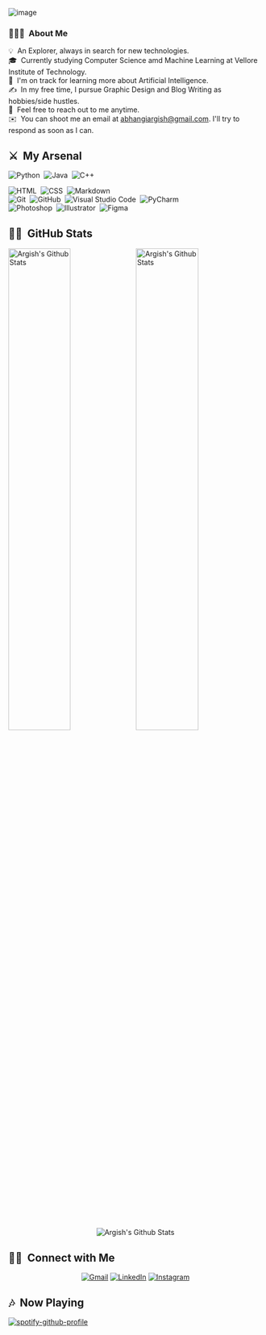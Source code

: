 ![image](Top.png)

### 👨🏻‍💻 &nbsp;About Me
💡 &nbsp;An Explorer, always in search for new technologies.\
🎓 &nbsp;Currently studying Computer Science amd Machine Learning at Vellore Institute of Technology.\
🌱 &nbsp;I'm on track for learning more about Artificial Intelligence.\
✍️ &nbsp;In my free time, I pursue Graphic Design and Blog Writing as hobbies/side hustles.\
💬 &nbsp;Feel free to reach out to me anytime.\
✉️ &nbsp;You can shoot me an email at abhangiargish@gmail.com.  I'll try to respond as soon as I can.
<!-- 📄 &nbsp;Please have a look at my [Resume](https://www.argish.com/resume.html) for more details about me. I'm open to feedback and suggestions! -->

## ⚔ &nbsp;My Arsenal

![Python](https://img.shields.io/badge/-Python-05122A?style=flat&logo=python&logoColor=007ACC)&nbsp;
![Java](https://img.shields.io/badge/-Java-05122A?style=flat&logo=java&logoColor=FFA518)&nbsp;
![C++](https://img.shields.io/badge/-C++-05122A?style=flat&logo=C%2B%2B&logoColor=00599C)&nbsp;
<!-- ![Flask](https://img.shields.io/badge/-Flask-05122A?style=flat&logo=flask)&nbsp;\ -->
![HTML](https://img.shields.io/badge/-HTML-05122A?style=flat&logo=HTML5)&nbsp;
![CSS](https://img.shields.io/badge/-CSS-05122A?style=flat&logo=CSS3&logoColor=1572B6)&nbsp;
![Markdown](https://img.shields.io/badge/-Markdown-05122A?style=flat&logo=markdown)\
![Git](https://img.shields.io/badge/-Git-05122A?style=flat&logo=git)&nbsp;
![GitHub](https://img.shields.io/badge/-GitHub-05122A?style=flat&logo=github)&nbsp;
![Visual Studio Code](https://img.shields.io/badge/-Visual%20Studio%20Code-05122A?style=flat&logo=visual-studio-code&logoColor=007ACC)&nbsp;
![PyCharm](https://img.shields.io/badge/-PyCharm-05122A?style=flat&logo=pycharm&logoColor=276DC3)\
![Photoshop](https://img.shields.io/badge/-Photoshop-05122A?style=flat&logo=adobe-photoshop)&nbsp;
![Illustrator](https://img.shields.io/badge/-Illustrator-05122A?style=flat&logo=adobe-illustrator)&nbsp;
![Figma](https://img.shields.io/badge/-Figma-05122A?style=flat&logo=figma&logoColor=D8BFD8)


## 🐱‍👤 &nbsp;GitHub Stats

<p> <img width="49.5%"src="https://github-readme-stats.vercel.app/api?username=argishh&show_icons=true&layout=compact&count_private=true&hide_border=true&theme=gotham" alt="Argish's Github Stats">
  <img width="49.5%" src="https://github-readme-streak-stats.herokuapp.com/?user=argishh&include_all_commits=true&count_private=true&hide_border=true&theme=gotham" alt="Argish's Github Stats"></p> 

<p align="center"> <img align="center" src="https://github-readme-stats.vercel.app/api/top-langs/?username=argishh&show_icons=true&layout=compact&hide_border=true&hide=CSS,HTML&include_all_commits=true&count_private=true&theme=gotham" alt="Argish's Github Stats"></p> 



## 🤝🏻 &nbsp;Connect with Me

<p align="center">
    <a href="mailto:abhangiargish@gmail.com" target="_blank"><img alt="Gmail" src="https://img.shields.io/badge/Gmail-D14836?style=for-the-badge&logo=gmail&logoColor=white" /></a>
    <a href="https://www.linkedin.com/in/argish/" target="_blank"><img alt="LinkedIn" src="https://img.shields.io/badge/linkedin%20-%230077B5.svg?&style=for-the-badge&logo=linkedin&logoColor=white"/></a>
    <a href="https://instagram.com/argishh" target="_blank"><img alt="Instagram" src="https://img.shields.io/badge/Instagram-E4405F?style=for-the-badge&logo=instagram&logoColor=white" /></a>
    <!-- <a href="https://www.argishh.com"><img src="https://img.shields.io/badge/-argishh.com-3423A6?style=flat&logo=Google-Chrome&logoColor=white"/></a> -->
</p>

## 🎶 &nbsp;Now Playing
[![spotify-github-profile](https://spotify-github-profile.vercel.app/api/view?uid=dr5aiyc686c9pls3917ic24s1&cover_image=true&theme=novatorem&bar_color=53b14f&bar_color_cover=true)](https://open.spotify.com/user/dr5aiyc686c9pls3917ic24s1?si=e4e7c142e452410d&redirect=true)
